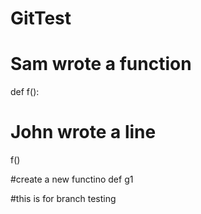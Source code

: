 # GitTest

# Sam wrote a function 
def f():

# John wrote a line
f()

#create a new functino
def g1

#this is for branch testing